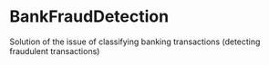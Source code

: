 # BankFraudDetection
Solution of the issue of classifying banking transactions (detecting fraudulent transactions)
